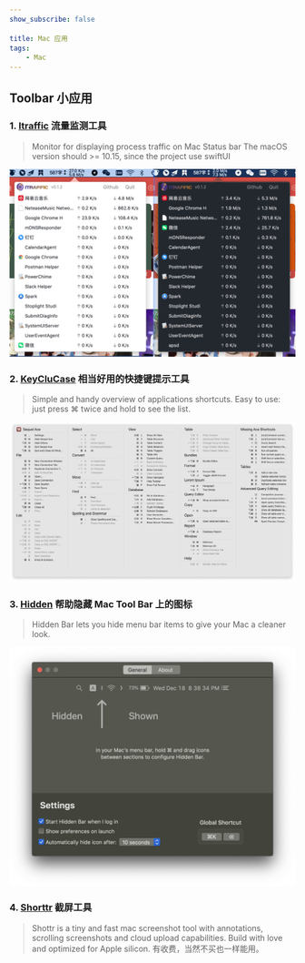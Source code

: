 ```yaml
---
show_subscribe: false	

title: Mac 应用
tags: 
    - Mac
---
```



## Toolbar 小应用

### 1.  [Itraffic](https://github.com/foamzou/ITraffic-monitor-for-mac) 流量监测工具

> Monitor for displaying process traffic on Mac Status bar
> The macOS version should >= 10.15, since the project use swiftUI


![Itraffic](../assets/images/20240503/itraffic.png)

### 2. [KeyCluCase](https://github.com/Anze/KeyCluCask) 相当好用的快捷键提示工具

> Simple and handy overview of applications shortcuts. Easy to use: just press ⌘ twice and hold to see the list.

![keyclucase](../assets/images/20240503/keyclucase.png)

### 3. [Hidden](https://github.com/dwarvesf/hidden) 帮助隐藏 Mac Tool Bar 上的图标

> Hidden Bar lets you hide menu bar items to give your Mac a cleaner look.

![Hidden](../assets/images/20240503/hidden.png)

### 4. [Shorttr](https://shottr.cc/) 截屏工具

> Shottr is a tiny and fast mac screenshot tool with annotations, scrolling screenshots and cloud upload capabilities. Build with love and optimized for Apple silicon.
> 有收费，当然不买也一样能用。
